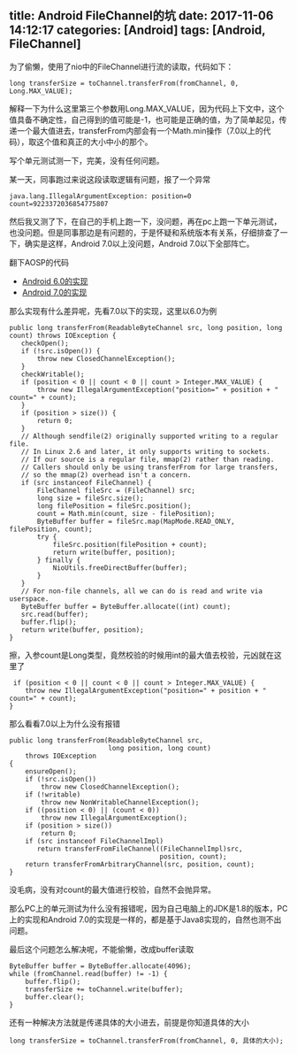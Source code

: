 title: Android FileChannel的坑
date: 2017-11-06 14:12:17
categories: [Android]
tags: [Android, FileChannel]
---

为了偷懒，使用了nio中的FileChannel进行流的读取，代码如下：

```
long transferSize = toChannel.transferFrom(fromChannel, 0, Long.MAX_VALUE);
```

<!-- more -->

解释一下为什么这里第三个参数用Long.MAX_VALUE，因为代码上下文中，这个值具备不确定性，自己得到的值可能是-1，也可能是正确的值，为了简单起见，传递一个最大值进去，transferFrom内部会有一个Math.min操作（7.0以上的代码），取这个值和真正的大小中小的那个。

写个单元测试测一下，完美，没有任何问题。

某一天，同事跑过来说这段读取逻辑有问题，报了一个异常

```
java.lang.IllegalArgumentException: position=0 count=9223372036854775807
```

然后我又测了下，在自己的手机上跑一下，没问题，再在pc上跑一下单元测试，也没问题。但是同事那边是有问题的，于是怀疑和系统版本有关系，仔细排查了一下，确实是这样，Android 7.0以上没问题，Android 7.0以下全部阵亡。


翻下AOSP的代码

 - [Android 6.0的实现](https://android.googlesource.com/platform/libcore/+/android-cts-6.0_r24/luni/src/main/java/java/nio/FileChannelImpl.java)
 - [Android 7.0的实现](https://android.googlesource.com/platform/libcore/+/android-cts-7.0_r15/ojluni/src/main/java/sun/nio/ch/FileChannelImpl.java)

 那么实现有什么差异呢，先看7.0以下的实现，这里以6.0为例

 ```
 public long transferFrom(ReadableByteChannel src, long position, long count) throws IOException {
    checkOpen();
    if (!src.isOpen()) {
        throw new ClosedChannelException();
    }
    checkWritable();
    if (position < 0 || count < 0 || count > Integer.MAX_VALUE) {
        throw new IllegalArgumentException("position=" + position + " count=" + count);
    }
    if (position > size()) {
        return 0;
    }
    // Although sendfile(2) originally supported writing to a regular file.
    // In Linux 2.6 and later, it only supports writing to sockets.
    // If our source is a regular file, mmap(2) rather than reading.
    // Callers should only be using transferFrom for large transfers,
    // so the mmap(2) overhead isn't a concern.
    if (src instanceof FileChannel) {
        FileChannel fileSrc = (FileChannel) src;
        long size = fileSrc.size();
        long filePosition = fileSrc.position();
        count = Math.min(count, size - filePosition);
        ByteBuffer buffer = fileSrc.map(MapMode.READ_ONLY, filePosition, count);
        try {
            fileSrc.position(filePosition + count);
            return write(buffer, position);
        } finally {
            NioUtils.freeDirectBuffer(buffer);
        }
    }
    // For non-file channels, all we can do is read and write via userspace.
    ByteBuffer buffer = ByteBuffer.allocate((int) count);
    src.read(buffer);
    buffer.flip();
    return write(buffer, position);
}
 ```

擦，入参count是Long类型，竟然校验的时候用int的最大值去校验，元凶就在这里了

```
 if (position < 0 || count < 0 || count > Integer.MAX_VALUE) {
    throw new IllegalArgumentException("position=" + position + " count=" + count);
}
```

那么看看7.0以上为什么没有报错

```
public long transferFrom(ReadableByteChannel src,
                         long position, long count)
    throws IOException
{
    ensureOpen();
    if (!src.isOpen())
        throw new ClosedChannelException();
    if (!writable)
        throw new NonWritableChannelException();
    if ((position < 0) || (count < 0))
        throw new IllegalArgumentException();
    if (position > size())
        return 0;
    if (src instanceof FileChannelImpl)
       return transferFromFileChannel((FileChannelImpl)src,
                                      position, count);
    return transferFromArbitraryChannel(src, position, count);
}
```

没毛病，没有对count的最大值进行校验，自然不会抛异常。

那么PC上的单元测试为什么没有报错呢，因为自己电脑上的JDK是1.8的版本，PC上的实现和Android 7.0的实现是一样的，都是基于Java8实现的，自然也测不出问题。

最后这个问题怎么解决呢，不能偷懒，改成buffer读取

```
ByteBuffer buffer = ByteBuffer.allocate(4096);
while (fromChannel.read(buffer) != -1) {
    buffer.flip();
    transferSize += toChannel.write(buffer);
    buffer.clear();
}
```

还有一种解决方法就是传递具体的大小进去，前提是你知道具体的大小

```
long transferSize = toChannel.transferFrom(fromChannel, 0, 具体的大小);
```
